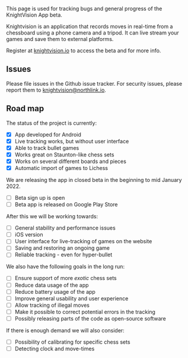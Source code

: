 This page is used for tracking bugs and general progress of the KnightVision App beta.

Knightvision is an application that records moves in real-time from a chessboard using a phone camera and a tripod. It can live stream your games and save them to external platforms.

Register at [knightvision.io](https://knightvision.io) to access the beta and for more info.


## Issues

Please file issues in the Github issue tracker. For security issues, please report them to knightvision@northlink.io.

## Road map

The status of the project is currently:
- [x] App developed for Android
- [x] Live tracking works, but without user interface
- [x] Able to track bullet games
- [x] Works great on Staunton-like chess sets
- [x] Works on several different boards and pieces
- [x] Automatic import of games to Lichess

We are releasing the app in closed beta in the beginning to mid January 2022.
- [ ] Beta sign up is open
- [ ] Beta app is released on Google Play Store

After this we will be working towards:
- [ ] General stability and performance issues
- [ ] iOS version
- [ ] User interface for live-tracking of games on the website
- [ ] Saving and restoring an ongoing game
- [ ] Reliable tracking - even for hyper-bullet

We also have the following goals in the long run:
- [ ] Ensure support of more *exotic* chess sets
- [ ] Reduce data usage of the app
- [ ] Reduce battery usage of the app
- [ ] Improve general usability and user experience
- [ ] Allow tracking of illegal moves
- [ ] Make it possible to correct potential errors in the tracking
- [ ] Possibly releasing parts of the code as open-source software

If there is enough demand we will also consider:
- [ ] Possibility of calibrating for specific chess sets 
- [ ] Detecting clock and move-times